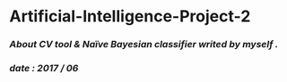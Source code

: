 # Artificial-Intelligence-Project-2  
  
### *About CV tool & Naïve Bayesian classifier writed by myself .*

### *date : 2017 / 06*
